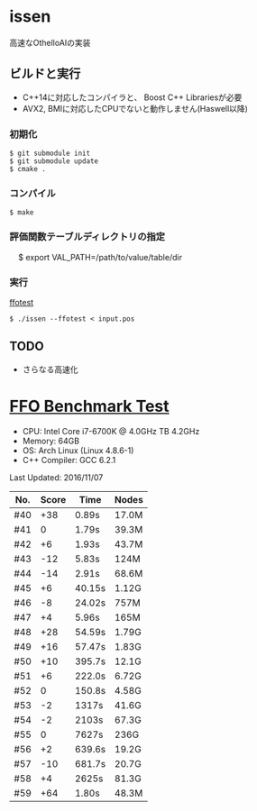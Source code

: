 issen
=====

高速なOthelloAIの実装

## ビルドと実行

- C++14に対応したコンパイラと、 Boost C++ Librariesが必要
- AVX2, BMIに対応したCPUでないと動作しません(Haswell以降)

### 初期化

```
$ git submodule init
$ git submodule update
$ cmake .
```

### コンパイル

    $ make
    
### 評価関数テーブルディレクトリの指定
    
    $ export VAL_PATH=/path/to/value/table/dir

### 実行

[ffotest](http://www.radagast.se/othello/ffotest.html)

    $ ./issen --ffotest < input.pos

## TODO

- さらなる高速化

# [FFO Benchmark Test](http://www.radagast.se/othello/ffotest.html)

* CPU: Intel Core i7-6700K @ 4.0GHz TB 4.2GHz
* Memory: 64GB
* OS: Arch Linux (Linux 4.8.6-1)
* C++ Compiler: GCC 6.2.1

Last Updated: 2016/11/07

|No.|Score| Time |Nodes|
|---|-----|------|-----|
|#40|  +38| 0.89s|17.0M|
|#41|    0| 1.79s|39.3M|
|#42|   +6| 1.93s|43.7M|
|#43|  -12| 5.83s| 124M|
|#44|  -14| 2.91s|68.6M|
|#45|   +6|40.15s|1.12G|
|#46|   -8|24.02s| 757M|
|#47|   +4| 5.96s| 165M|
|#48|  +28|54.59s|1.79G|
|#49|  +16|57.47s|1.83G|
|#50|  +10|395.7s|12.1G|
|#51|   +6|222.0s|6.72G|
|#52|    0|150.8s|4.58G|
|#53|   -2| 1317s|41.6G|
|#54|   -2| 2103s|67.3G|
|#55|    0| 7627s| 236G|
|#56|   +2|639.6s|19.2G|
|#57|  -10|681.7s|20.7G|
|#58|   +4| 2625s|81.3G|
|#59|  +64| 1.80s|48.3M|
